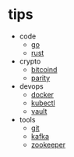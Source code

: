 # tips

- code
  - [go](code/go.md)
  - [rust](code/rust.md)
- crypto
  - [bitcoind](crypto/bitcoind.md)
  - [parity](crypto/parity.md)
- devops
  - [docker](devops/docker.md)
  - [kubectl](devops/kubectl.md)
  - [vault](devops/vault.md)
- tools
  - [git](tools/git.md)
  - [kafka](tools/kafka.md)
  - [zookeeper](tools/zookeeper.md)
